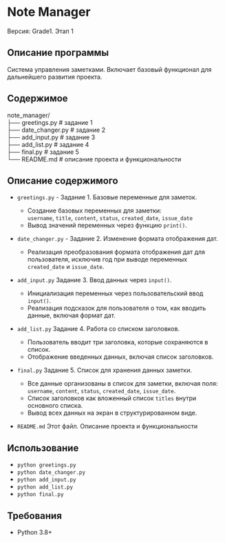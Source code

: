 # Note Manager 
Версия: Grade1. Этап 1

## Описание программы
Система управления заметками. Включает базовый функционал для дальнейшего развития проекта.

## Содержимое

note_manager/\
├── greetings.py        # задание 1\
├── date_changer.py     # задание 2\
├── add_input.py        # задание 3\
├── add_list.py         # задание 4\
├── final.py            # задание 5\
└── README.md           # описание проекта и функциональности

## Описание содержимого

- `greetings.py` - Задание 1. Базовые переменные для заметок.
  - Создание базовых переменных для заметки:\
  `username`, `title`, `content`, `status`, `created_date`, `issue_date`
  - Вывод значений переменных через функцию `print()`.

- `date_changer.py` - Задание 2. Изменение формата отображения дат.
  - Реализация преобразования формата отображения дат для пользователя, исключив год при выводе переменных `created_date` и `issue_date`.
- `add_input.py` Задание 3. Ввод данных через `input()`.
  - Инициализация переменных через пользовательский ввод `input()`.
  - Реализация подсказок для пользователя о том, как вводить данные, включая формат дат.
- `add_list.py` Задание 4. Работа со списком заголовков.
  - Пользователь вводит три заголовка, которые сохраняются в список.
  - Отображение введенных данных, включая список заголовков.
- `final.py` Задание 5. Список для хранения данных заметки.
  - Все данные организованы в список для заметки, включая поля:\
  `username`, `content`, `status`, `created_date`, `issue_date`.
  - Список заголовков как вложенный список `titles` внутри основного списка.
  - Вывод всех данных на экран в структурированном виде.

- `README.md` Этот файл. Описание проекта и функциональности

<!-- ## Установка -->

## Использование
- `python greetings.py`
- `python date_changer.py`
- `python add_input.py`
- `python add_list.py`
- `python final.py`

## Требования

- Python 3.8+
